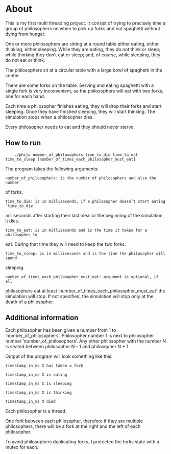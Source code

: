# About

This is my first multi threading project. It consist of trying to precisely time a group of philosophers on when to pick up forks and eat spaghetti without dying from hunger.

One or more philosophers are sitting at a round table either eating, either thinking,
either sleeping. While they are eating, they do not think or sleep; while thinking
they don’t eat or sleep; and, of course, while sleeping, they do not eat or think.

The philosophers sit at a circular table with a large bowl of spaghetti in the center.

There are some forks on the table. Serving and eating spaghetti with a single fork
is very inconvenient, so the philosophers will eat with two forks, one for each hand.

Each time a philosopher finishes eating, they will drop their forks and start sleeping.
Once they have finished sleeping, they will start thinking. The simulation stops
when a philosopher dies.

Every philosopher needs to eat and they should never starve.

## How to run

        ./philo number_of_philosophers time_to_die time_to_eat time_to_sleep [number_of_times_each_philosopher_must_eat]

The program takes the following arguments: 

    number_of_philosophers: is the number of philosophers and also the number
of forks.
    
    time_to_die: is in milliseconds, if a philosopher doesn’t start eating ’time_to_die’
milliseconds after starting their last meal or the beginning of the simulation,
it dies.
    
    time_to_eat: is in milliseconds and is the time it takes for a philosopher to
eat. During that time they will need to keep the two forks.
    
    time_to_sleep: is in milliseconds and is the time the philosopher will spend
sleeping.
    
    number_of_times_each_philosopher_must_eat: argument is optional, if all
philosophers eat at least ’number_of_times_each_philosopher_must_eat’ the
simulation will stop. If not specified, the simulation will stop only at the death
of a philosopher.

## Additional information
Each philosopher has been given a number from 1 to ’number_of_philosophers’. Philosopher number 1 is next to philosopher number ’number_of_philosophers’. Any other philosopher with the number N is seated between philosopher N - 1 and
philosopher N + 1.

Output of the program will look something like this:

    timestamp_in_ms X has taken a fork
    
    timestamp_in_ms X is eating
    
    timestamp_in_ms X is sleeping
    
    timestamp_in_ms X is thinking
    
    timestamp_in_ms X died

Each philosopher is a thread.

One fork between each philosopher, therefore if they are multiple philosophers, there
will be a fork at the right and the left of each philosopher.

To avoid philosophers duplicating forks, I protected the forks state with a mutex for each.
